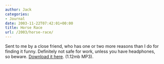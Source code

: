```yaml
---
author: Jack
categories:
- Journal
date: 2003-11-22T07:42:01+00:00
title: Horse Race
url: /2003/horse-race/
---
```


Sent to me by a close friend, who has one or two more reasons than I do for finding it funny. Definitely not safe for work, unless you have headphones, so beware. [Download it here][1]. (1.12mb MP3).

 [1]: https://www.baty.net/files/horserace.mp3 "Horse Race"